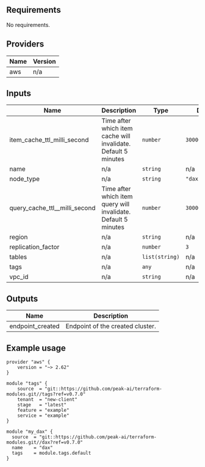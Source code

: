 ## Requirements

No requirements.

## Providers

| Name | Version |
|------|---------|
| aws | n/a |

## Inputs

| Name | Description | Type | Default | Required |
|------|-------------|------|---------|:--------:|
| item\_cache\_ttl\_milli\_second | Time after which item cache will invalidate. Default 5 minutes | `number` | `300000` | no |
| name | n/a | `string` | n/a | yes |
| node\_type | n/a | `string` | `"dax.t2.small"` | no |
| query\_cache\_ttl\_\_milli\_second | Time after which item query will invalidate. Default 5 minutes | `number` | `300000` | no |
| region | n/a | `string` | n/a | yes |
| replication\_factor | n/a | `number` | `3` | no |
| tables | n/a | `list(string)` | n/a | yes |
| tags | n/a | `any` | n/a | yes |
| vpc\_id | n/a | `string` | n/a | yes |

## Outputs

| Name | Description |
|------|-------------|
| endpoint\_created | Endpoint of the created cluster. |

## Example usage

```hcl
provider "aws" {
    version = "~> 2.62"
}

module "tags" {
    source  = "git::https://github.com/peak-ai/terraform-modules.git//tags?ref=v0.7.0"
    tenant  = "new-client"
    stage   = "latest"
    feature = "example"
    service = "example"
}

module "my_dax" {
  source  = "git::https://github.com/peak-ai/terraform-modules.git//dax?ref=v0.7.0"
  name    = "dax"
  tags    = module.tags.default
}
```
